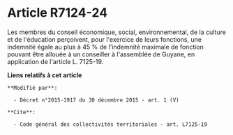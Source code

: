 # Article R7124-24

Les membres du conseil économique, social, environnemental, de la culture et de l'éducation perçoivent, pour l'exercice de
leurs fonctions, une indemnité égale au plus à 45 % de l'indemnité maximale de fonction pouvant être allouée à un conseiller
à l'assemblée de Guyane, en application de l'article L. 7125-19.

**Liens relatifs à cet article**

	**Modifié par**:

	  - Décret n°2015-1917 du 30 décembre 2015 - art. 1 (V)

	**Cite**:

	  - Code général des collectivités territoriales - art. L7125-19
